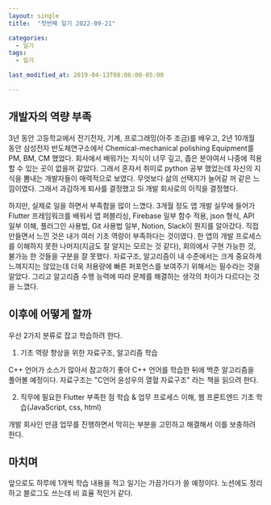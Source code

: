 ```yaml
---
layout: single
title:  "첫번째 일기 2022-09-21"

categories:
  - 일기
tags:
  - 일기

last_modified_at: 2019-04-13T08:06:00-05:00

---
```


## 개발자의 역량 부족
3년 동안 고등학교에서 전기전자, 기계, 프로그래밍(아주 조금)를 배우고, 2년 10개월 동안 삼성전자 반도체연구소에서 Chemical-mechanical polishing Equipment를 PM, BM, CM 했었다. 회사에서 배워가는 지식이 너무 깊고, 좁은 분야여서 나중에 적용할 수 있는 곳이 없을꺼 같았다. 그래서 혼자서 취미로 python 공부 했었는데 자신의 지식을 뽐내는 개발자들이 매력적으로 보였다. 무엇보다 삶의 선택지가 늘어갈 꺼 같은 느낌이였다. 그래서 과감하게 퇴사를 결정했고 Si 개발 회사로의 이직을 결정했다.

하지만, 실제로 일을 하면서 부족함을 많이 느꼈다. 3개월 정도 앱 개발 실무에 들어가 Flutter 프레임워크를 배워서 앱 퍼블리싱, Firebase 일부 함수 적용, json 형식, API 일부 이해, 플러그인 사용법, Git 사용법 일부, Notion, Slack이 뭔지를 알아갔다. 직접 만들면서 느낀 것은 내가 여러 기초 역량이 부족하다는 것이였다. 한 앱의 개발 프로세스를 이해하지 못한 나머지(지금도 잘 알지는 모르는 것 같다), 회의에서 구현 가능한 것, 불가능 한 것들을 구분을 잘 못했다. 자료구조, 알고리즘이 내 수준에서는 크게 중요하게 느껴지지는 않았는데 더욱 저용량에 빠른 퍼포먼스를 보여주기 위해서는 필수라는 것을 알았다. 그리고 알고리즘 수행 능력에 따라 문제를 해결하는 생각의 차이가 다르다는 것을 느꼈다.

## 이후에 어떻게 할까
우선 2가지 분류로 잡고 학습하려 한다.

1. 기초 역량 향상을 위한 자료구조, 알고리즘 학습 

C++ 언어가 소스가 많아서 참고하기 좋아 C++ 언어를 학습한 뒤에 백준 알고리즘을 풀어볼 예정이다. 자료구조는 "C언어 윤성우의 열혈 자료구조" 라는 책을 읽으려 한다.

2. 직무에 필요한 Flutter 부족한 점 학습 & 업무 프로세스 이해, 웹 프론트엔드 기초 학습(JavaScript, css, html)

개발 회사인 만큼 업무를 진행하면서 막히는 부분을 고민하고 해결해서 이를 보충하려 한다. 

## 마치며
앞으로도 하루에 1개씩 학습 내용을 적고 일기는 가끔가다가 쓸 예정이다. 노션에도 정리하고 블로그도 쓰는데 비 효율 적인거 같다.

